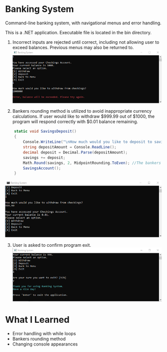 # Banking System
Command-line banking system, with navigational menus and error handling.

This is a .NET application. Executable file is located in the bin directory.

1. Incorrect inputs are rejected until correct, including not allowing user to exceed balances. Previous menus may also be returned to.
![Error Message](error-message.png)

2. Bankers rounding method is utilized to avoid inappropriate currency calculations.
If user would like to withdraw $999.99 out of $1000, the program will respond correctly with $0.01 balance remaining.
```csharp
    static void SavingsDeposit()
    {
        Console.WriteLine("\nHow much would you like to deposit to savings?");
        string depositAmount = Console.ReadLine();
        decimal deposit = Decimal.Parse(depositAmount);
        savings += deposit;
        Math.Round(savings, 2, MidpointRounding.ToEven); //The bankers rounding method
        SavingsAccount();
    }
```
![Bankers Rounding Method](bankers-rounding.png)

3. User is asked to confirm program exit.
![Exiting Program](exit-program.png)

# What I Learned
- Error handling with while loops
- Bankers rounding method
- Changing console appearances
